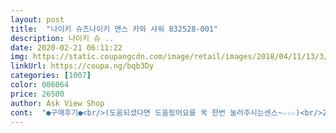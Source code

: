 ```yaml
---
layout: post 
title:  "나이키 슈즈나이키 맨스 카와 샤워 832528-001" 
description: 나이키 슈 ..
date: 2020-02-21 06:11:22 
img: https://static.coupangcdn.com/image/retail/images/2018/04/11/13/3/1df51b76-0882-46a9-b08e-5be41a2331bf.jpg 
linkUrl: https://coupa.ng/bqb3Dy 
categories: [1007] 
color: 006064 
price: 26500 
author: Ask View Shop 
cont:  "●구매후기●<br/>(도움되셨다면 도움됬어요를 꾹 한번 눌러주시는센스~☆☆☆)<br/>265미리 신고다닌 제가 280미리 신어보니 딱 맞음<br/>: 드라이기, 두꺼운 양말(없으면 얇은 양말 두세겹 겹쳐 신음됩니다!)<br/>※ 강하게 틀고 가까이 바람을 쐬면 슬리퍼가 녹을 수 있으니 주의하세여!<br/>● 신발 늘리기 준비물<br/>구매자 구매평보고 발볼넓다,신발이 작다 등등.<br/>.<br/><br/>그래도 새거라서 그런지 약간 너덜너덜하지않고 딱 잡아주는느낌<br/>그래서 우선 슬리퍼 하나만 사보자해서 250mm먼저 사보았고요<br/>그래서 제가 신발을 늘리기로 맘을 먹었죠!!!<br/>그럼 양말 신은 발로 이리저리 늘려주거나 손으로 늘려주심되고요<br/>근데 꼭 그리안하셔도되는 방법이 있어서 이렇게 찾아왔습니다~!<br/>남편이 발볼이 넓어서 발볼넓이에 따라 신발 사이즈 신는게 달라지더라구요<br/>도움확인하고 딱 대놓코 280mm구매했음.<br/><br/>드라이기의 따뜻한 바람을 쐬줍니다<br/>먼저 양말을 신은 후 슬리퍼를 신고<br/>사이즈별로 금액대도 천지차이던데<br/>사진에 오리지날 아디×스 265mm와 비교해보니<br/>슬리퍼 열이 식을때까지 그리 늘려주심되여~!<br/>슬리퍼특성이 작게 나오는거같음.<br/><br/>신랑한테 발길이는 딱맞지만 남편 발볼이 넓어 발이 안들어가더라고요!<br/>신발 265신는데 290이면 조금 넉넉하게 신는거같아요~<br/>신발박스에 사이즈확인해보니 우리나라 사이즈280에<br/>외국사이즈 EUR에는 44사이즈임.<br/>.<br/>44면 우리나라 사이즈가 270입니다.<br/><br/>원래는 280미리면 Eur사이즈가 46이여야되는데<br/>이렇게 늘려서 저희 신랑 발에 꼭 맞고 저도 양말신고 신어도 꼭 맞습니다^^<br/>저는 240mm사이즈를 신고, 남편이 250mm~260mm 신어요<br/>저도 출산하고나선 발이 좀 커진거같아 240~245mm 신게되었구요ㅜㅜ<br/>저한텐 딱 맞지만 발길이는 좀 컸고<br/>제 사이즈 맞는거 사셔서 늘리시는건 어떠세여?~<br/>제 평소 운동화 사이즈는 265mm입니다.<br/><br/>제가 올린 세번째 사진 보시면 왼쪽은 늘리기전, 오른쪽을 늘린 후 인데 많이 차이나죠?<br/>카와샤워 사이즈는 정사이즈가 맞는거같은데 발볼사이즈가 너무 작아서 원래 신는 치수보다 10~20mm 크게들 주문하시더라고요~~<br/>크게차이없음.<br/>사진 참고바람요~<br/>평소 265~270신으신분들은 280로 사셔야됨<br/>한1~2분 정도 쐬주면 말랑 말랑해서 처음신을때보다 잘늘어나는걸 느낄 수 있어요<br/>" 
---
```

